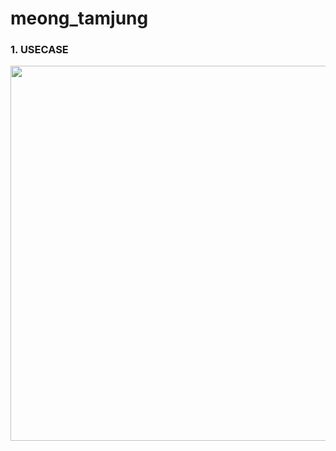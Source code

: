 # meong_tamjung

### 1. USECASE 
<img src="https://user-images.githubusercontent.com/84279479/125881165-4dbac6c1-e452-4ede-a123-ba733a706a6f.png" width="600">
